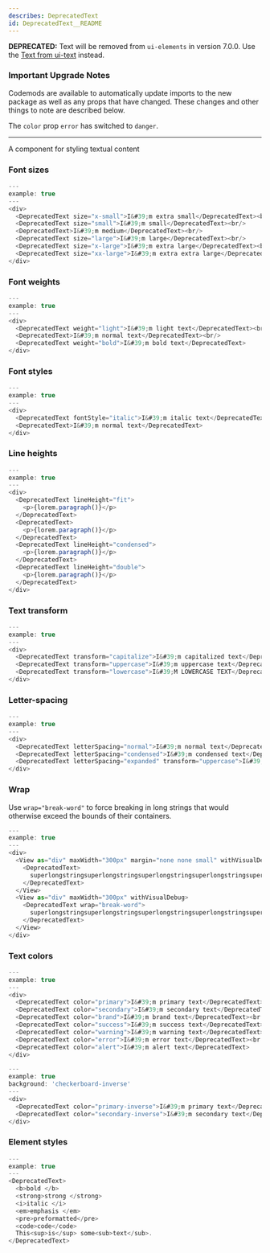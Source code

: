 ```yaml
---
describes: DeprecatedText
id: DeprecatedText__README
---
```


**DEPRECATED:** Text will be removed from `ui-elements` in version 7.0.0. Use the [Text from ui-text](#Text) instead.

### Important Upgrade Notes
Codemods are available to automatically update imports to the new package as well as any props that have changed. These changes and other things to note are described below.

The `color` prop `error` has switched to `danger`.

***

A component for styling textual content

### Font sizes

```js
---
example: true
---
<div>
  <DeprecatedText size="x-small">I&#39;m extra small</DeprecatedText><br/>
  <DeprecatedText size="small">I&#39;m small</DeprecatedText><br/>
  <DeprecatedText>I&#39;m medium</DeprecatedText><br/>
  <DeprecatedText size="large">I&#39;m large</DeprecatedText><br/>
  <DeprecatedText size="x-large">I&#39;m extra large</DeprecatedText><br/>
  <DeprecatedText size="xx-large">I&#39;m extra extra large</DeprecatedText>
</div>
```

### Font weights

```js
---
example: true
---
<div>
  <DeprecatedText weight="light">I&#39;m light text</DeprecatedText><br/>
  <DeprecatedText>I&#39;m normal text</DeprecatedText><br/>
  <DeprecatedText weight="bold">I&#39;m bold text</DeprecatedText>
</div>
```

### Font styles

```js
---
example: true
---
<div>
  <DeprecatedText fontStyle="italic">I&#39;m italic text</DeprecatedText><br/>
  <DeprecatedText>I&#39;m normal text</DeprecatedText>
</div>
```

### Line heights

```js
---
example: true
---
<div>
  <DeprecatedText lineHeight="fit">
    <p>{lorem.paragraph()}</p>
  </DeprecatedText>
  <DeprecatedText>
    <p>{lorem.paragraph()}</p>
  </DeprecatedText>
  <DeprecatedText lineHeight="condensed">
    <p>{lorem.paragraph()}</p>
  </DeprecatedText>
  <DeprecatedText lineHeight="double">
    <p>{lorem.paragraph()}</p>
  </DeprecatedText>
</div>
```

### Text transform

```js
---
example: true
---
<div>
  <DeprecatedText transform="capitalize">I&#39;m capitalized text</DeprecatedText><br/>
  <DeprecatedText transform="uppercase">I&#39;m uppercase text</DeprecatedText><br/>
  <DeprecatedText transform="lowercase">I&#39;M LOWERCASE TEXT</DeprecatedText><br/>
</div>
```

### Letter-spacing

```js
---
example: true
---
<div>
  <DeprecatedText letterSpacing="normal">I&#39;m normal text</DeprecatedText><br/>
  <DeprecatedText letterSpacing="condensed">I&#39;m condensed text</DeprecatedText><br/>
  <DeprecatedText letterSpacing="expanded" transform="uppercase">I&#39;m expanded uppercase text</DeprecatedText><br/>
</div>
```

### Wrap

Use `wrap="break-word"` to force breaking in long strings that would otherwise
exceed the bounds of their containers.

```js
---
example: true
---
<div>
  <View as="div" maxWidth="300px" margin="none none small" withVisualDebug>
    <DeprecatedText>
      superlongstringsuperlongstringsuperlongstringsuperlongstringsuperlongstringsuperlongstringsuperlongstringsuperlongstringsuperlongstringsuperlongstring
    </DeprecatedText>
  </View>
  <View as="div" maxWidth="300px" withVisualDebug>
    <DeprecatedText wrap="break-word">
      superlongstringsuperlongstringsuperlongstringsuperlongstringsuperlongstringsuperlongstringsuperlongstringsuperlongstringsuperlongstringsuperlongstring
    </DeprecatedText>
  </View>
</div>
```

### Text colors

```js
---
example: true
---
<div>
  <DeprecatedText color="primary">I&#39;m primary text</DeprecatedText><br/>
  <DeprecatedText color="secondary">I&#39;m secondary text</DeprecatedText><br/>
  <DeprecatedText color="brand">I&#39;m brand text</DeprecatedText><br />
  <DeprecatedText color="success">I&#39;m success text</DeprecatedText><br/>
  <DeprecatedText color="warning">I&#39;m warning text</DeprecatedText><br/>
  <DeprecatedText color="error">I&#39;m error text</DeprecatedText><br />
  <DeprecatedText color="alert">I&#39;m alert text</DeprecatedText>
</div>
```

```js
---
example: true
background: 'checkerboard-inverse'
---
<div>
  <DeprecatedText color="primary-inverse">I&#39;m primary text</DeprecatedText><br/>
  <DeprecatedText color="secondary-inverse">I&#39;m secondary text</DeprecatedText>
</div>
```

### Element styles

```js
---
example: true
---
<DeprecatedText>
  <b>bold </b>
  <strong>strong </strong>
  <i>italic </i>
  <em>emphasis </em>
  <pre>preformatted</pre>
  <code>code</code>
  This<sup>is</sup> some<sub>text</sub>.
</DeprecatedText>
```
